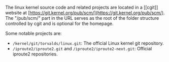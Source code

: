 The linux kernel source code and related projects are located in a [[cgit]] website at [https://git.kernel.org/pub/scm/](https://git.kernel.org/pub/scm/). The "/pub/scm/" part in the URL serves as the root of the folder structure controlled by cgit and is optional for the homepage.

Some notable projects are:

- `/kernel/git/torvalds/linux.git`: The official Linux kernel git repository.
- `/iproute2/iproute2.git` and `/iproute2/iproute2-next.git`: Official iproute2 repositories.